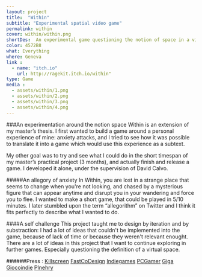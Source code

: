 ```yaml
---
layout: project
title:  "Within"
subtitle: "Experimental spatial video game"
permalink: within
cover: within/within.png
shortDes:  An experimental game questioning the notion of space in a virtual world.
color: 4572B8
what: Everything
where: Geneva
link : 
  - name: "itch.io"
    url: http://ragekit.itch.io/within"
type: Game
media :
  - assets/within/1.png
  - assets/within/2.png
  - assets/within/3.png
  - assets/within/4.png
---
```


###An experimentation around the notion space
Within is an extension of my master’s thesis. I first wanted to build a game around a personal experience of mine: anxiety attacks, and I tried to see how it was possible to translate it into a game which would use this experience as a subtext. 

My other goal was to try and see what I could do in the short timespan of my master’s practical project (3&nbsp;months), and actually finish and release a game. I developed it alone, under the supervision of David Calvo.

#####An allegory of anxiety
In Within, you are lost in a strange place that seems to change when you're not looking, and chased by a mysterious figure that can appear anytime and disrupt you in your wandering and force you to flee. I wanted to make a short game, that could be played in 5/10 minutes. I later stumbled upon the term “allegorithm” on Twitter and I think it fits perfectly to describe what I wanted to do.

####A self challenge
This project taught me to design by iteration and by substraction: I had a lot of ideas that couldn't be implemented into the game, because of lack of time or because they weren't relevant enought. There are a lot of ideas in this project that I want to continue exploring in further games. Especially questioning the definition of a virtual space.

######Press :
[Killscreen](http://killscreendaily.com/articles/within/)
[FastCoDesign](http://www.fastcodesign.com/3033977/this-game-will-make-you-feel-insane-try-it)
[Indiegames](http://indiegames.com/2014/07/freeware_pick_within_ragekit.html)
[PCGamer](http://www.pcgamer.com/2014/07/19/the-best-free-games-of-the-week-35/)
[Giga](http://www.giga.de/extra/independence-play/specials/independence-play-huepfender-bacon-fehlende-moral-und-irres-wrestling/)
[Giocoindie](http://www.giocoindie.it/within-confusione-spazio-figure-misteriose/)
[Plnehry](http://plnehry.idnes.cz/within-recenze-01r-/Clanek.aspx?c=A140718_011950_bw-plnehry-adventury_haj)
